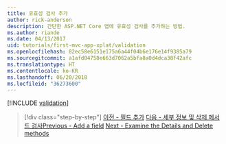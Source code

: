 ```yaml
---
title: 유효성 검사 추가
author: rick-anderson
description: 간단한 ASP.NET Core 앱에 유효성 검사를 추가하는 방법.
ms.author: riande
ms.date: 04/13/2017
uid: tutorials/first-mvc-app-xplat/validation
ms.openlocfilehash: 82ec58e6151e175a6a44f04b6e176e14f9385a79
ms.sourcegitcommit: a1afd04758e663d7062a5bfa8a0d4dca38f42afc
ms.translationtype: HT
ms.contentlocale: ko-KR
ms.lasthandoff: 06/20/2018
ms.locfileid: "36273600"
---
```

[!INCLUDE [validation](../../includes/mvc-intro/validation.md)]

> [!div class="step-by-step"]
> <span data-ttu-id="adcc4-103">[이전 - 필드 추가](new-field.md)
> [다음 - 세부 정보 및 삭제 메서드 검사](xref:tutorials/first-mvc-app/details)</span><span class="sxs-lookup"><span data-stu-id="adcc4-103">[Previous - Add a field](new-field.md)
[Next - Examine the Details and Delete methods](xref:tutorials/first-mvc-app/details)</span></span>  

